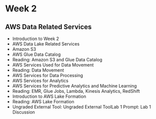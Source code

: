 # Week 2
## AWS Data Related Services

* Introduction to Week 2
* AWS Data Lake Related Services
* Amazon S3
* AWS Glue Data Catalog
* Reading: Amazon S3 and Glue Data Catalog
* AWS Services Used for Data Movement
* Reading: Data Movement
* AWS Services for Data Processing
* AWS Services for Analytics
* AWS Services for Predictive Analytics and Machine Learning
* Reading: EMR, Glue Jobs, Lambda, Kinesis Analytics, RedShift
* Introduction to AWS Lake Formation
* Reading: AWS Lake Formation
* Ungraded External Tool: Ungraded External ToolLab 1 Prompt: Lab 1 Discussion
